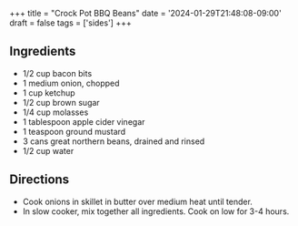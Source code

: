 +++
title = "Crock Pot BBQ Beans"
date = '2024-01-29T21:48:08-09:00'
draft = false
tags = ['sides']
+++

## Ingredients
* 1/2 cup bacon bits
* 1 medium onion, chopped
* 1 cup ketchup
* 1/2 cup brown sugar
* 1/4 cup molasses
* 1 tablespoon apple cider vinegar
* 1 teaspoon ground mustard
* 3 cans great northern beans, drained and rinsed
* 1/2 cup water

## Directions
* Cook onions in skillet in butter over medium heat until tender.
* In slow cooker, mix together all ingredients. Cook on low for 3-4 hours.
